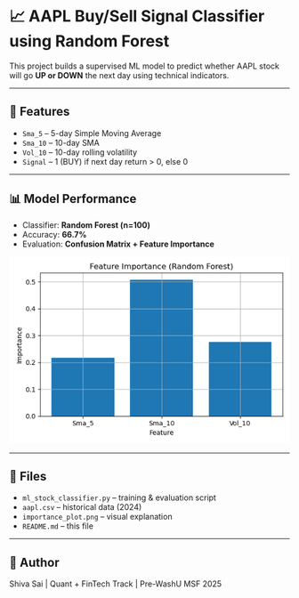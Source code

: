 # 📈 AAPL Buy/Sell Signal Classifier using Random Forest

This project builds a supervised ML model to predict whether AAPL stock will go **UP or DOWN** the next day using technical indicators.

---

## 🧠 Features

- `Sma_5` – 5-day Simple Moving Average
- `Sma_10` – 10-day SMA
- `Vol_10` – 10-day rolling volatility
- `Signal` – 1 (BUY) if next day return > 0, else 0

---

## 📊 Model Performance

- Classifier: **Random Forest (n=100)**
- Accuracy: **66.7%**
- Evaluation: **Confusion Matrix + Feature Importance**

![Feature Importance](importance_plot.png)

---

## 💾 Files

- `ml_stock_classifier.py` – training & evaluation script
- `aapl.csv` – historical data (2024)
- `importance_plot.png` – visual explanation
- `README.md` – this file

---

## 🧾 Author

Shiva Sai | Quant + FinTech Track | Pre-WashU MSF 2025

